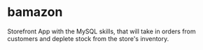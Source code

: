 # bamazon
Storefront App with the MySQL skills, that will take in orders from customers and deplete stock from the store's inventory.
